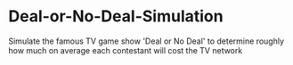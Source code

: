 # Deal-or-No-Deal-Simulation
Simulate the famous TV game show 'Deal or No Deal' to determine roughly how much on average each contestant will cost the TV network
